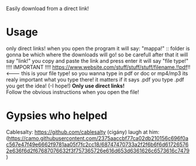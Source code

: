 Easily download from a direct link!

# Usage


only direct links!
when you open the program it will say:
"mappa!"<random folder name> :: folder is gonna be which where the downloads will go! so be carefull
  after that it will say "link!" you copy and paste the link and press enter
  it will say "file type!"
  !!!! IMPORTANT !!!! https://www.website.com/stuff/stuff/stuff/filename.!!pdf!! <--- this is your file type! so you wanna type in pdf or doc or mp4/mp3 its realy important what you type there! it matters if it says .pdf you type .pdf you get the idea! (-I hope!)
**Only use direct links!**  
Follow the obvious instructions when you open the file!

# Gypsies who helped
Cablesalty: https://github.com/cablesalty (cigány) laugh at him: (https://camo.githubusercontent.com/2375aaccbf77ca02db210156c696f0ac567e47f49e6662f9781aa05f7fc2cc18/68747470733a2f2f6b6f6d617265762e636f6d2f67687076632f3f757365726e616d653d6361626c6573616c7479)
